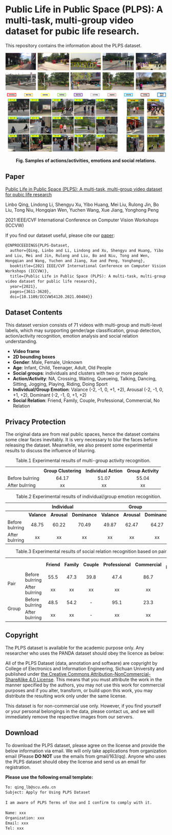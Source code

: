 # Public Life in Public Space (PLPS): A multi-task, multi-group video dataset for pubic life research.
This repository contains the information about the PLPS dataset.

<center>
  
![image](https://github.com/li-lindong/PLPS/blob/f48d6e98add50fb03b348296909b28358c85c3bf/Samples.png)
  
</center>

**<p align="center">Fig. Samples of actions/activities, emotions and social relations.</p>**

## Paper
[Public Life in Public Space (PLPS): A multi-task, multi-group video dataset for pubic life research](https://openaccess.thecvf.com/content/ICCV2021W/ABAW/papers/Qing_Public_Life_in_Public_Space_PLPS_A_Multi-Task_Multi-Group_Video_ICCVW_2021_paper.pdf)

Linbo Qing, Lindong Li, Shengyu Xu, Yibo Huang, Mei Liu, Rulong Jin, Bo Liu, Tong Niu, Hongqian Wen, Yuchen Wang, Xue Jiang, Yonghong Peng

2021 IEEE/CVF International Conference on Computer Vision Workshops (ICCVW)

If you find our dataset useful, please cite our [paper](https://openaccess.thecvf.com/content/ICCV2021W/ABAW/papers/Qing_Public_Life_in_Public_Space_PLPS_A_Multi-Task_Multi-Group_Video_ICCVW_2021_paper.pdf):

```
@INPROCEEDINGS{PLPS-Dataset,  
  author={Qing, Linbo and Li, Lindong and Xu, Shengyu and Huang, Yibo and Liu, Mei and Jin, Rulong and Liu, Bo and Niu, Tong and Wen, Hongqian and Wang, Yuchen and Jiang, Xue and Peng, Yonghong},  
  booktitle={2021 IEEE/CVF International Conference on Computer Vision Workshops (ICCVW)},   
  title={Public Life in Public Space (PLPS): A multi-task, multi-group video dataset for public life research},   
  year={2021}, 
  pages={3611-3620},  
  doi={10.1109/ICCVW54120.2021.00404}}
```

## Dataset Contents
This dataset version consists of 71 videos with multi-group and multi-level labels, which may surpporting gender/age classification, group detection, action/activity recognition, emotion analysis and social relation understanding.
* **Video frame**
* **2D bounding boxes**
* **Gender**: Male, Female, Unknown
* **Age**: Infant, Child, Teenager, Adult, Old People
* **Social groups**: individuals and clusters with two or more people
* **Action/Activity**: NA, Crossing, Waiting, Queueing, Talking, Dancing, Sitting, Jogging, Playing, Riding, Doing Sport
* **Individual/Group Emotion**: Valance (-2, -1, 0, +1, +2), Arousal (-2, -1, 0, +1, +2), Dominant (-2, -1, 0, +1, +2)
* **Social Relation**: Friend, Family, Couple, Professional, Commercial, No Relation

## Privacy Protection
The original data are from real public spaces, hence the dataset contains some clear faces inevitably. It is very necessary to blur the faces before releasing the dataset. Meanwhile, we also present some experimental results to discuss the influence of blurring. 

<table>
  <caption>Table.1 Experimental results of multi-group activity recognition.</caption>
  
  <tr>
    <th></th>
    <th>Group Clustering</th>
    <th>Individual Action</th>
    <th>Group Activity</th>
  </tr>
  
  <tr>
    <td>Before bulrring</td>
    <td align="center">64.17</td>
    <td align="center">51.07</td>
    <td align="center">55.04</td>
  </tr>

  <tr>
    <td>After bulrring</td>
    <td align="center">xx</td>
    <td align="center">xx</td>
    <td align="center">xx</td>
  </tr>
  
</table>

<table>
  <caption>Table.2 Experimental results of individual/group emotion recognition.</caption>
  
  <tr>
    <th></th>
    <th colspan="3">Individual</th>
    <th colspan="3">Group</th>
  </tr>
  
  <tr>
    <th></th>
    <th>Valance</th>
    <th>Arousal</th>
    <th>Dominance</th>
    <th>Valance</th>
    <th>Arousal</th>
    <th>Dominance</th>
  </tr>
  
  <tr>
    <td>Before bulrring</td>
    <td align="center">48.75</td>
    <td align="center">60.22</td>
    <td align="center">70.49</td>
    <td align="center">49.87</td>
    <td align="center">62.47</td>
    <td align="center">64.27</td>
  </tr>

  <tr>
    <td>After bulrring</td>
    <td align="center">xx</td>
    <td align="center">xx</td>
    <td align="center">xx</td>
    <td align="center">xx</td>
    <td align="center">xx</td>
    <td align="center">xx</td>
  </tr>
  
</table>

<table>
  <caption>Table.3 Experimental results of social relation recognition based on pair and group.</caption>
  
  <tr>
    <th></th>
    <th></th>
    <th>Friend</th>
    <th>Family</th>
    <th>Couple</th>
    <th>Professional</th>
    <th>Commercial</th>
    <th width="110px">No Relation</th>
    <th>mAP</th>
  </tr>
  
  <tr>
    <td rowspan="2">Pair</td>
    <td>Before bulrring</td>
    <td align="center">55.5</td>
    <td align="center">47.3</td>
    <td align="center">39.8</td>
    <td align="center">47.4</td>
    <td align="center">86.7</td>
    <td align="center">78.6</td>
    <td align="center">64.1</td>
  </tr>

  <tr>
    <td>After bulrring</td>
    <td align="center">xx</td>
    <td align="center">xx</td>
    <td align="center">xx</td>
    <td align="center">xx</td>
    <td align="center">xx</td>
    <td align="center">xx</td>
    <td align="center">xx</td>
  </tr>
  
  <tr>
    <td rowspan="2">Group</td>
    <td>Before bulrring</td>
    <td align="center">48.5</td>
    <td align="center">54.2</td>
    <td align="center">-</td>
    <td align="center">95.1</td>
    <td align="center">23.3</td>
    <td align="center">96.9</td>
    <td align="center">71.0</td>
  </tr>
  
  <tr>
    <td>After bulrring</td>
    <td align="center">xx</td>
    <td align="center">xx</td>
    <td align="center">-</td>
    <td align="center">xx</td>
    <td align="center">xx</td>
    <td align="center">xx</td>
    <td align="center">xx</td>
  </tr>
  
</table>


## Copyright
The PLPS dataset is available for the academic purpose only. Any researcher who uses the PANDA dataset should obey the licence as below:

All of the PLPS Dataset (data, annotation and software) are copyright by College of Electronics and Information Engineering, Sichuan University and published under [the Creative Commons Attribution-NonCommercial-ShareAlike 4.0 License](https://creativecommons.org/licenses/by-nc-sa/4.0/). This means that you must attribute the work in the manner specified by the authors, you may not use this work for commercial purposes and if you alter, transform, or build upon this work, you may distribute the resulting work only under the same license.

This dataset is for non-commercial use only. However, if you find yourself or your personal belongings in the data, please contact us, and we will immediately remove the respective images from our servers.

## Download
To download the PLPS dataset, please agree on the license and provide the below information via email. We will only take applications from organization email (Please **DO NOT** use the emails from gmail/163/qq). Anyone who uses the PLPS dataset should obey the license and send us an email for registration.

**Please use the following email template:**
```
To: qing_lb@scu.edu.cn
Subject: Apply for Using PLPS Dataset

I am aware of PLPS Terms of Use and I confirm to comply with it.

Name: xxx
Organization: xxx
Email: xxx
Tel: xxx
```
